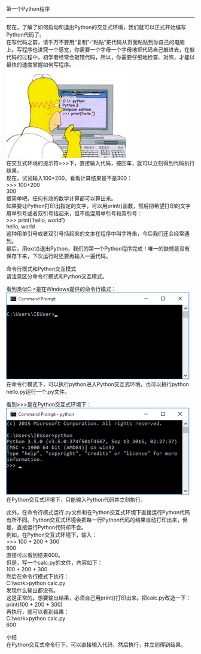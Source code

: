第一个Python程序  
________________________________________  
现在，了解了如何启动和退出Python的交互式环境，我们就可以正式开始编写Python代码了。  
在写代码之前，请千万不要用“复制”-“粘贴”把代码从页面粘贴到你自己的电脑上。写程序也讲究一个感觉，你需要一个字母一个字母地把代码自己敲进去，在敲代码的过程中，初学者经常会敲错代码，所以，你需要仔细地检查、对照，才能以最快的速度掌握如何写程序。  
![](photo/1-4p0.jpg)  
在交互式环境的提示符>>>下，直接输入代码，按回车，就可以立刻得到代码执行结果。  
现在，试试输入100+200，看看计算结果是不是300：  
\>>> 100+200  
300  
很简单吧，任何有效的数学计算都可以算出来。  
如果要让Python打印出指定的文字，可以用print()函数，然后把希望打印的文字用单引号或者双引号括起来，但不能混用单引号和双引号：  
\>>> print('hello, world')  
hello, world  
这种用单引号或者双引号括起来的文本在程序中叫字符串，今后我们还会经常遇到。  
最后，用exit()退出Python，我们的第一个Python程序完成！唯一的缺憾是没有保存下来，下次运行时还要再输入一遍代码。
  
命令行模式和Python交互模式  
请注意区分命令行模式和Python交互模式。  

看到类似C:\>是在Windows提供的命令行模式：  
![](photo/1-4p1.png)  
在命令行模式下，可以执行python进入Python交互式环境，也可以执行python hello.py运行一个.py文件。  

看到>>>是在Python交互式环境下：  
![](photo/1-4p2.png)  
在Python交互式环境下，只能输入Python代码并立刻执行。  

此外，在命令行模式运行.py文件和在Python交互式环境下直接运行Python代码有所不同。Python交互式环境会把每一行Python代码的结果自动打印出来，但是，直接运行Python代码却不会。  
例如，在Python交互式环境下，输入：  
\>>> 100 + 200 + 300  
600  
直接可以看到结果600。  
但是，写一个calc.py的文件，内容如下：  
100 + 200 + 300  
然后在命令行模式下执行：  
C:\work>python calc.py  
发现什么输出都没有。  
这是正常的。想要输出结果，必须自己用print()打印出来。把calc.py改造一下：  
print(100 + 200 + 300)  
再执行，就可以看到结果：  
C:\work>python calc.py  
600  

小结  
在Python交互式命令行下，可以直接输入代码，然后执行，并立刻得到结果。